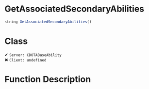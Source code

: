 # GetAssociatedSecondaryAbilities
```js
string GetAssociatedSecondaryAbilities()
```
# Class
✔ `Server: CDOTABaseAbility`  
✖ `Client: undefined`  

# Function Description

